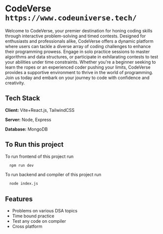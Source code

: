 
# CodeVerse `https://www.codeuniverse.tech/`

Welcome to CodeVerse, your premier destination for honing coding skills through interactive problem-solving and timed contests. Designed for enthusiasts and professionals alike, CodeVerse offers a dynamic platform where users can tackle a diverse array of coding challenges to enhance their programming prowess. Engage in solo practice sessions to master algorithms and data structures, or participate in exhilarating contests to test your abilities under time constraints. Whether you're a beginner seeking to learn the ropes or an experienced coder pushing your limits, CodeVerse provides a supportive environment to thrive in the world of programming. Join us today and embark on your journey to code with confidence and creativity.


## Tech Stack

**Client:** Vite+React.js, TailwindCSS

**Server:** Node, Express

**Database:** MongoDB


## To Run this project

To run frontend of this project run

```bash
  npm run dev
```
To run backend and compiler of this project run
```bash
  node index.js
```

## Features

- Problems on various DSA topics
- Time bound practice
- Test any code on compiler
- Cross platform

